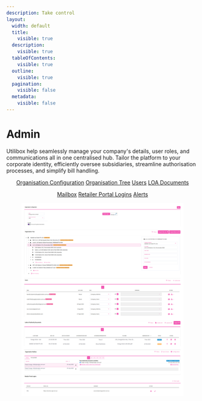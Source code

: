 ```yaml
---
description: Take control
layout:
  width: default
  title:
    visible: true
  description:
    visible: true
  tableOfContents:
    visible: true
  outline:
    visible: true
  pagination:
    visible: false
  metadata:
    visible: false
---
```


# Admin

Utilibox help seamlessly manage your company's details, user roles, and communications all in one centralised hub. Tailor the platform to your corporate identity, efficiently oversee subsidiaries, streamline authorisation processes, and simplify bill handling.

<p align="center"><a href="organisation-configuration.md" class="button secondary">Organisation Configuration</a>          <a href="organisation-tree.md" class="button secondary">Organisation Tree</a>          <a href="users/" class="button secondary">Users</a>          <a href="loa-documents/" class="button secondary">LOA Documents</a></p>

<p align="center"><a href="mailbox.md" class="button secondary">Mailbox</a>          <a href="retailer-portal-logins.md" class="button secondary">Retailer Portal Logins</a>          <a href="alerts.md" class="button secondary">Alerts</a></p>



<div align="center"><figure><img src="../../.gitbook/assets/Admin.png" alt=""><figcaption></figcaption></figure></div>
